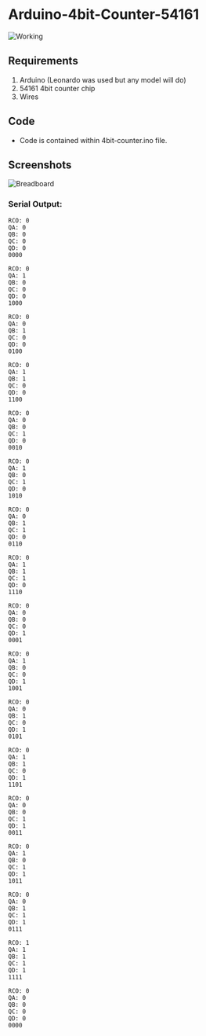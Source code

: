 # Arduino-4bit-Counter-54161

![Working](Working.gif)


## Requirements
1. Arduino (Leonardo was used but any model will do)
2. 54161 4bit counter chip
3. Wires

## Code
* Code is contained within 4bit-counter.ino file. 

## Screenshots

![Breadboard](breadboard.jpg)

### Serial Output:
```
RCO: 0
QA: 0
QB: 0
QC: 0
QD: 0
0000

RCO: 0
QA: 1
QB: 0
QC: 0
QD: 0
1000

RCO: 0
QA: 0
QB: 1
QC: 0
QD: 0
0100

RCO: 0
QA: 1
QB: 1
QC: 0
QD: 0
1100

RCO: 0
QA: 0
QB: 0
QC: 1
QD: 0
0010

RCO: 0
QA: 1
QB: 0
QC: 1
QD: 0
1010

RCO: 0
QA: 0
QB: 1
QC: 1
QD: 0
0110

RCO: 0
QA: 1
QB: 1
QC: 1
QD: 0
1110

RCO: 0
QA: 0
QB: 0
QC: 0
QD: 1
0001

RCO: 0
QA: 1
QB: 0
QC: 0
QD: 1
1001

RCO: 0
QA: 0
QB: 1
QC: 0
QD: 1
0101

RCO: 0
QA: 1
QB: 1
QC: 0
QD: 1
1101

RCO: 0
QA: 0
QB: 0
QC: 1
QD: 1
0011

RCO: 0
QA: 1
QB: 0
QC: 1
QD: 1
1011

RCO: 0
QA: 0
QB: 1
QC: 1
QD: 1
0111

RCO: 1
QA: 1
QB: 1
QC: 1
QD: 1
1111

RCO: 0
QA: 0
QB: 0
QC: 0
QD: 0
0000

```
